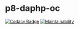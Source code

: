 # p8-daphp-oc

[![Codacy Badge](https://api.codacy.com/project/badge/Grade/5eaff488c1c54f38ae8ed8275ac1783b)](https://app.codacy.com/gh/lchastanet/p8-daphp-oc?utm_source=github.com&utm_medium=referral&utm_content=lchastanet/p8-daphp-oc&utm_campaign=Badge_Grade_Settings) [![Maintainability](https://api.codeclimate.com/v1/badges/0eb2cba04dce0470dc9c/maintainability)](https://codeclimate.com/github/lchastanet/p8-daphp-oc/maintainability)
